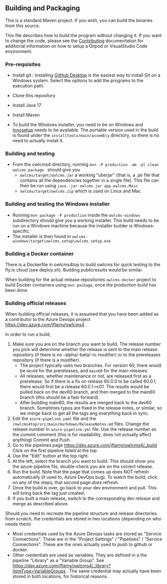 ## Building and Packaging

This is a standard Maven project.  If you wish, you can build the binaries from this source.  

This file describes how to build the program without changing it.  If you want to change the code, please see the [Contributing](https://owlcms.github.io/owlcms4/#/Gitpod) documentation for additional information on how to setup a Gitpod or VisualStudio Code environment.

### Pre-requisites

- Install git : Installing [GitHub Desktop](https://desktop.github.com/) is the easiest way to install Git on a Windows system. Select the options to add the programs to the execution path.
- Clone this repository
- Install Java 17
- Install Maven
  
- To build the Windows installer, you need to be on Windows and [Innosetup](http://www.jrsoftware.org/isinfo.php) needs to be available. The portable version used in the build is found under the `installtools/main/assembly` directory, so there is no need to actually install it.


### Building and testing

- From the owlcms4 directory, running ``mvn -P production -am -pl clean owlcms package `` should give you 
  - `owlcms/target/owlcms.jar` a working  "uberjar" (that is, a .jar file that contains all the dependencies together in a single file).  This file can then be run using `java -jar owlcms.jar app.owlcms.Main` 
  - `owlcms/target/owlcms.zip` which is used on Linux and Mac


### Building and testing the Windows installer

- Running ``mvn package -P production`` inside the `owlcms-windows` subdirectory should give you a working installer.  This build needs to be run on a Windows machine because the installer builder is Windows-specific.
- The installer is then found in `owlcms-windows\target\owlcms_setup\owlcms_setup.exe`

### Building a Docker container

There is a Dockerfile in owlcms4top to build owlcms for quick testing to the fly.io cloud (see deploy.sh).  Building publicresults would be similar.

When building for the actual release repositories `owlcms-docker` project to build Docker containers using  `mvn package`, once the production build has been done.

### Building official releases

When building official releases, it is assumed that you have been added as a contributor to the Azure Devops project https://dev.azure.com/jflamy/owlcms4 . 

In order to run a build, 

1. Make sure you are on the branch you want to build.  The release number you pick will determine whether the release is sent to the main release repository (if there is no -alpha/-beta/-rc modifier) or to the prereleases repository (if there is a modifier).
   - The project typically uses two branches.  For version 60, there would be `dev60` for the prereleases, and `main60` for the main releases. 
   - All releases, whether maintenance or not, are released first as a prerelease.  So if there is a fix on release 60.0.0 to be called 60.0.1, there would first be a release 60.0.1-rc01.  The results would be pulled back on the dev60 branch, and then merged to the main60 branch (this should be a fast-forward).
   - After building main60, the results are merged back to the dev60 branch.  Sometimes typos are fixed in the release notes, or similar, so we merge back to get all the tags ang everything back in sync.
2. Edit the `azure-pipeline.yaml` file and the `/owlcms4top/src/main/markdown/ReleaseNotes.md` files.  Change the release number in `azure-pipeline.yml` file.
   Use the release number as the commit comment (this is for readability, does not actually affect anything)
   Commit and Push.
3. Go to the pipelines page https://dev.azure.com/jflamy/owlcms4/_build
   Click on the first pipeline listed at the top
4. Use the "Edit" button at the top right.
5. At the left, select the branch you want to build.  This should show you the azure-pipeline file, double-check you are on the correct release.
6. Run the build.  Note that the page that comes up does NOT refresh automatically (it used to, Azure DevOps bug).  To watch the build, click on any of the steps, that second page *does* refresh.
7. Once the build is over, go back to your dev environment and pull.  This will bring back the tag just created.
8. If you built a main release, switch to the corresponding dev release and merge as described above.

Should you need to recreate the pipeline structure and release directories from scratch, the credentials are stored in two locations (depending on who needs them)

- Most credentials used by the Azure Devops tasks are stored as "Service Connections".   These are in the "Project Settings" / "Pipelines" / "Service Connections".  These are the ones actually used to push to github or docker.
- Other credentials are used as variables.  They are defined in a the pipeline "Library" as a "Variable Group". See https://dev.azure.com/jflamy/owlcms4/_library?itemType=VariableGroups .  The same credential may actually have been stored in both locations, for historical reasons.
